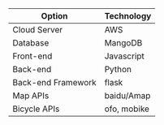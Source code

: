 | Option | Technology
| --------   | -----
| Cloud Server |AWS
| Database | MangoDB
| Front-end | Javascript
| Back-end | Python
| Back-end Framework | flask
| Map APIs | baidu/Amap
| Bicycle APIs | ofo, mobike
